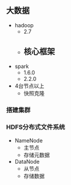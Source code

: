 ## 大数据

- hadoop
	- 2.7
	- 核心框架
		- 
- spark
	- 1.6.0
	- 2.2.0
- 4台节点以上
	- 快照克隆 

### 搭建集群


### HDFS分布式文件系统
- NameNode
	- 主节点
	- 存储元数据
- DataNode
	- 从节点
	- 存储数据



